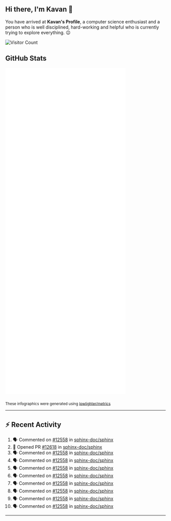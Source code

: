 ## Hi there, I'm Kavan 👋

You have arrived at **Kavan's Profile**, a computer science enthusiast and a person who is well disciplined, hard-working and helpful who is currently trying to explore everything. 😉

![Visitor Count](https://profile-counter.glitch.me/kavania2002/count.svg)

## GitHub Stats

![](./github-metrics.svg)

<sub>These infographics were generated using [lowlighter/metrics](https://github.com/lowlighter/metrics)</sub>

---

## :zap: Recent Activity

<!--START_SECTION:activity-->
1. 🗣 Commented on [#12558](https://github.com/sphinx-doc/sphinx/issues/12558#issuecomment-2237125099) in [sphinx-doc/sphinx](https://github.com/sphinx-doc/sphinx)
2. 💪 Opened PR [#12618](https://github.com/sphinx-doc/sphinx/pull/12618) in [sphinx-doc/sphinx](https://github.com/sphinx-doc/sphinx)
3. 🗣 Commented on [#12558](https://github.com/sphinx-doc/sphinx/issues/12558#issuecomment-2233938701) in [sphinx-doc/sphinx](https://github.com/sphinx-doc/sphinx)
4. 🗣 Commented on [#12558](https://github.com/sphinx-doc/sphinx/issues/12558#issuecomment-2231645537) in [sphinx-doc/sphinx](https://github.com/sphinx-doc/sphinx)
5. 🗣 Commented on [#12558](https://github.com/sphinx-doc/sphinx/issues/12558#issuecomment-2231599096) in [sphinx-doc/sphinx](https://github.com/sphinx-doc/sphinx)
6. 🗣 Commented on [#12558](https://github.com/sphinx-doc/sphinx/issues/12558#issuecomment-2231480167) in [sphinx-doc/sphinx](https://github.com/sphinx-doc/sphinx)
7. 🗣 Commented on [#12558](https://github.com/sphinx-doc/sphinx/issues/12558#issuecomment-2227352669) in [sphinx-doc/sphinx](https://github.com/sphinx-doc/sphinx)
8. 🗣 Commented on [#12558](https://github.com/sphinx-doc/sphinx/issues/12558#issuecomment-2227345206) in [sphinx-doc/sphinx](https://github.com/sphinx-doc/sphinx)
9. 🗣 Commented on [#12558](https://github.com/sphinx-doc/sphinx/issues/12558#issuecomment-2227323415) in [sphinx-doc/sphinx](https://github.com/sphinx-doc/sphinx)
10. 🗣 Commented on [#12558](https://github.com/sphinx-doc/sphinx/issues/12558#issuecomment-2226969571) in [sphinx-doc/sphinx](https://github.com/sphinx-doc/sphinx)
<!--END_SECTION:activity-->

---
